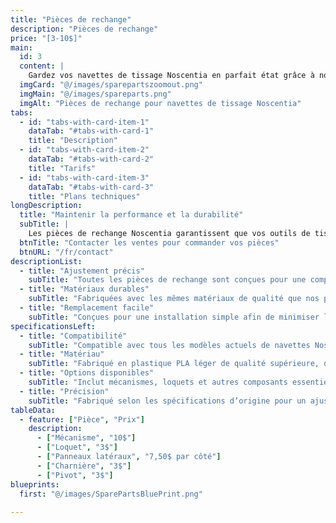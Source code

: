 ```yaml
---
title: "Pièces de rechange"
description: "Pièces de rechange"
price: "[3-10$]"
main:
  id: 3
  content: |
    Gardez vos navettes de tissage Noscentia en parfait état grâce à notre sélection de pièces de rechange de haute qualité. Que vous ayez besoin d’un mécanisme de remplacement, d’un loquet ou d’un autre composant essentiel, nous proposons des pièces durables fabriquées selon les spécifications d’origine.
  imgCard: "@/images/sparepartszoomout.png"
  imgMain: "@/images/spareparts.png"
  imgAlt: "Pièces de rechange pour navettes de tissage Noscentia"
tabs:
  - id: "tabs-with-card-item-1"
    dataTab: "#tabs-with-card-1"
    title: "Description"
  - id: "tabs-with-card-item-2"
    dataTab: "#tabs-with-card-2"
    title: "Tarifs"
  - id: "tabs-with-card-item-3"
    dataTab: "#tabs-with-card-3"
    title: "Plans techniques"
longDescription:
  title: "Maintenir la performance et la durabilité"
  subTitle: |
    Les pièces de rechange Noscentia garantissent que vos outils de tissage restent en excellent état. Toutes les pièces sont fabriquées selon les spécifications d’origine pour un remplacement parfait, assurant une utilisation fluide et prolongeant la durée de vie de vos outils.
  btnTitle: "Contacter les ventes pour commander vos pièces"
  btnURL: "/fr/contact"
descriptionList:
  - title: "Ajustement précis"
    subTitle: "Toutes les pièces de rechange sont conçues pour une compatibilité exacte avec les navettes Noscentia."
  - title: "Matériaux durables"
    subTitle: "Fabriquées avec les mêmes matériaux de qualité que nos produits d’origine pour une performance durable."
  - title: "Remplacement facile"
    subTitle: "Conçues pour une installation simple afin de minimiser les interruptions et poursuivre votre tissage."
specificationsLeft:
  - title: "Compatibilité"
    subTitle: "Compatible avec tous les modèles actuels de navettes Noscentia pour un remplacement et une mise à niveau faciles."
  - title: "Matériau"
    subTitle: "Fabriqué en plastique PLA léger de qualité supérieure, durable et fiable."
  - title: "Options disponibles"
    subTitle: "Inclut mécanismes, loquets et autres composants essentiels."
  - title: "Précision"
    subTitle: "Fabriqué selon les spécifications d’origine pour un ajustement et un fonctionnement parfaits."
tableData:
  - feature: ["Pièce", "Prix"]
    description:
      - ["Mécanisme", "10$"]
      - ["Loquet", "3$"]
      - ["Panneaux latéraux", "7,50$ par côté"]
      - ["Charnière", "3$"]
      - ["Pivot", "3$"]
blueprints:
  first: "@/images/SparePartsBluePrint.png"
  
---
```


